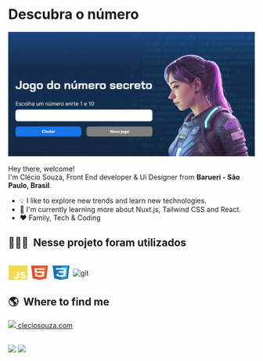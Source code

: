 # Descubra o número
<p aligh="left">
  <img  src="img/what-a-number.png" /></br>
  <p>Hey there, welcome!</br>
  I'm Clécio Souza, Front End developer & Ui Designer from <b>Barueri - São Paulo, Brasil</b>.</p>

- 💡  I like to explore new trends and learn new technologies.
- 🌱 I'm currently learning more about Nuxt.js, Tailwind CSS and React.
- ❤ Family, Tech & Coding

## 👨🏻‍💻 &nbsp;Nesse projeto foram utilizados ##
<div style="display: inline_block"><br>  
  <img align="center" height="30" width="40" alt="javascript" src="https://raw.githubusercontent.com/devicons/devicon/master/icons/javascript/javascript-plain.svg">
  <img align="center" height="30" width="40" alt="html5" src="https://raw.githubusercontent.com/devicons/devicon/master/icons/html5/html5-original.svg">
  <img align="center" height="30" width="40" alt="css3" src="https://raw.githubusercontent.com/devicons/devicon/master/icons/css3/css3-original.svg">  
  <img align="center" height="30" width="40" alt="git" src="https://cdn.jsdelivr.net/gh/devicons/devicon/icons/git/git-original.svg">
</div>

## 🌎 &nbsp;Where to find me ##

  <a href="https://www.cleciosouza.com" target="_blank"><img src="https://cleciosouza.com/wp-content/uploads/2023/10/cropped-logo-simbol-blu-3.png" width="30" > cleciosouza.com</a>
<div style="display: inline_block"><br> 
  <a href="https://www.linkedin.com/in/cleciosouza/" target="_blank"><img src="https://img.shields.io/badge/-LinkedIn-%230077B5?style=for-the-badge&logo=linkedin&logoColor=white" target="_blank"></a> 
  <a href = "mailto:clecio@gmail.com"><img src="https://img.shields.io/badge/-Gmail-%23333?style=for-the-badge&logo=gmail&logoColor=white" target="_blank"></a>
</div>